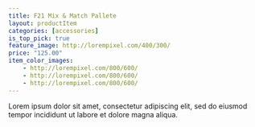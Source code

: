 ```yaml
---
title: F21 Mix & Match Pallete
layout: productItem
categories: [accessories]
is_top_pick: true
feature_image: http://lorempixel.com/400/300/
price: "125.00"
item_color_images:
    - http://lorempixel.com/800/600/
    - http://lorempixel.com/800/600/
    - http://lorempixel.com/800/600/
---
```


Lorem ipsum dolor sit amet, consectetur adipiscing elit, sed do eiusmod tempor incididunt ut labore et dolore magna aliqua.
